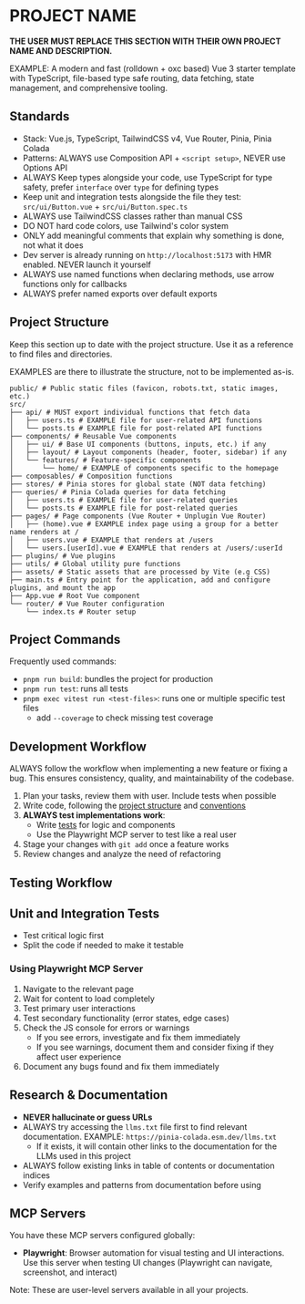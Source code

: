# PROJECT NAME

**THE USER MUST REPLACE THIS SECTION WITH THEIR OWN PROJECT NAME AND DESCRIPTION.**

EXAMPLE: A modern and fast (rolldown + oxc based) Vue 3 starter template with TypeScript, file-based type safe routing, data fetching, state management, and comprehensive tooling.

## Standards

- Stack: Vue.js, TypeScript, TailwindCSS v4, Vue Router, Pinia, Pinia Colada
- Patterns: ALWAYS use Composition API + `<script setup>`, NEVER use Options API
- ALWAYS Keep types alongside your code, use TypeScript for type safety, prefer `interface` over `type` for defining types
- Keep unit and integration tests alongside the file they test: `src/ui/Button.vue` + `src/ui/Button.spec.ts`
- ALWAYS use TailwindCSS classes rather than manual CSS
- DO NOT hard code colors, use Tailwind's color system
- ONLY add meaningful comments that explain why something is done, not what it does
- Dev server is already running on `http://localhost:5173` with HMR enabled. NEVER launch it yourself
- ALWAYS use named functions when declaring methods, use arrow functions only for callbacks
- ALWAYS prefer named exports over default exports

## Project Structure

Keep this section up to date with the project structure. Use it as a reference to find files and directories.

EXAMPLES are there to illustrate the structure, not to be implemented as-is.

```
public/ # Public static files (favicon, robots.txt, static images, etc.)
src/
├── api/ # MUST export individual functions that fetch data
│   ├── users.ts # EXAMPLE file for user-related API functions
│   └── posts.ts # EXAMPLE file for post-related API functions
├── components/ # Reusable Vue components
│   ├── ui/ # Base UI components (buttons, inputs, etc.) if any
│   ├── layout/ # Layout components (header, footer, sidebar) if any
│   └── features/ # Feature-specific components
│       └── home/ # EXAMPLE of components specific to the homepage
├── composables/ # Composition functions
├── stores/ # Pinia stores for global state (NOT data fetching)
├── queries/ # Pinia Colada queries for data fetching
│   ├── users.ts # EXAMPLE file for user-related queries
│   └── posts.ts # EXAMPLE file for post-related queries
├── pages/ # Page components (Vue Router + Unplugin Vue Router)
│   ├── (home).vue # EXAMPLE index page using a group for a better name renders at /
│   ├── users.vue # EXAMPLE that renders at /users
│   └── users.[userId].vue # EXAMPLE that renders at /users/:userId
├── plugins/ # Vue plugins
├── utils/ # Global utility pure functions
├── assets/ # Static assets that are processed by Vite (e.g CSS)
├── main.ts # Entry point for the application, add and configure plugins, and mount the app
├── App.vue # Root Vue component
└── router/ # Vue Router configuration
    └── index.ts # Router setup
```

## Project Commands

Frequently used commands:

- `pnpm run build`: bundles the project for production
- `pnpm run test`: runs all tests
- `pnpm exec vitest run <test-files>`: runs one or multiple specific test files
  - add `--coverage` to check missing test coverage

## Development Workflow

ALWAYS follow the workflow when implementing a new feature or fixing a bug. This ensures consistency, quality, and maintainability of the codebase.

1. Plan your tasks, review them with user. Include tests when possible
2. Write code, following the [project structure](#project-structure) and [conventions](#standards)
3. **ALWAYS test implementations work**:
   - Write [tests](#using-playwright-mcp-server) for logic and components
   - Use the Playwright MCP server to test like a real user
4. Stage your changes with `git add` once a feature works
5. Review changes and analyze the need of refactoring

## Testing Workflow

## Unit and Integration Tests

- Test critical logic first
- Split the code if needed to make it testable

### Using Playwright MCP Server

1. Navigate to the relevant page
2. Wait for content to load completely
3. Test primary user interactions
4. Test secondary functionality (error states, edge cases)
5. Check the JS console for errors or warnings
   - If you see errors, investigate and fix them immediately
   - If you see warnings, document them and consider fixing if they affect user experience
6. Document any bugs found and fix them immediately

## Research & Documentation

- **NEVER hallucinate or guess URLs**
- ALWAYS try accessing the `llms.txt` file first to find relevant documentation. EXAMPLE: `https://pinia-colada.esm.dev/llms.txt`
  - If it exists, it will contain other links to the documentation for the LLMs used in this project
- ALWAYS follow existing links in table of contents or documentation indices
- Verify examples and patterns from documentation before using

## MCP Servers

You have these MCP servers configured globally:

- **Playwright**: Browser automation for visual testing and UI interactions. Use this server when testing UI changes (Playwright can navigate, screenshot, and interact)

Note: These are user-level servers available in all your projects.
